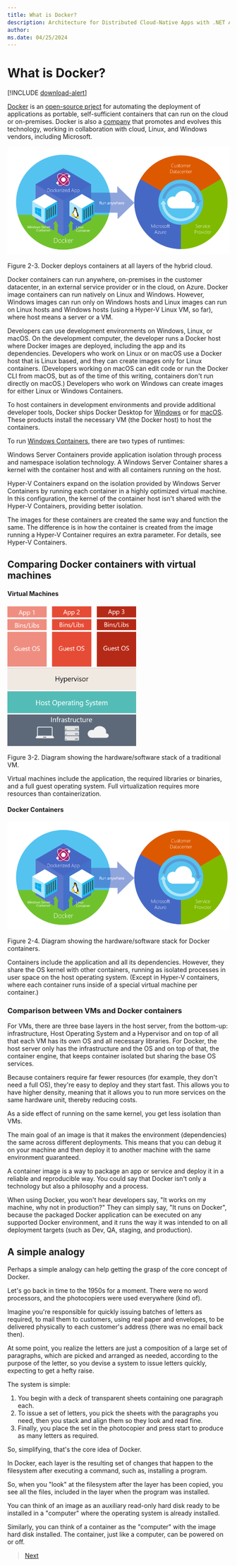 ```yaml
---
title: What is Docker?
description: Architecture for Distributed Cloud-Native Apps with .NET Aspire & Containers | What is Docker
author: 
ms.date: 04/25/2024
---
```


# What is Docker?

[!INCLUDE [download-alert](../includes/download-alert.md)]

[Docker](https://www.docker.com) is an [open-source prject](https://github.com/docker/docker) for automating the deployment of applications as portable, self-sufficient containers that can run on the cloud or on-premises. Docker is also a [company](https://www.docker.com) that promotes and evolves this technology, working in collaboration with cloud, Linux, and Windows vendors, including Microsoft.

![Diagram showing the places Docker containers can run.](media/3-docker-containers-run-anywhere.png)

Figure 2-3. Docker deploys containers at all layers of the hybrid cloud.

Docker containers can run anywhere, on-premises in the customer datacenter, in an external service provider or in the cloud, on Azure. Docker image containers can run natively on Linux and Windows. However, Windows images can run only on Windows hosts and Linux images can run on Linux hosts and Windows hosts (using a Hyper-V Linux VM, so far), where host means a server or a VM.

Developers can use development environments on Windows, Linux, or macOS. On the development computer, the developer runs a Docker host where Docker images are deployed, including the app and its dependencies. Developers who work on Linux or on macOS use a Docker host that is Linux based, and they can create images only for Linux containers. (Developers working on macOS can edit code or run the Docker CLI from macOS, but as of the time of this writing, containers don't run directly on macOS.) Developers who work on Windows can create images for either Linux or Windows Containers.

To host containers in development environments and provide additional developer tools, Docker ships Docker Desktop for [Windows](https://hub.docker.com/editions/community/docker-ce-desktop-windows) or for [macOS](https://hub.docker.com/editions/community/docker-ce-desktop-mac). These products install the necessary VM (the Docker host) to host the containers.

To run [Windows Containers](https://learn.microsoft.com/virtualization/windowscontainers/about/), there are two types of runtimes:

Windows Server Containers provide application isolation through process and namespace isolation technology. A Windows Server Container shares a kernel with the container host and with all containers running on the host.

Hyper-V Containers expand on the isolation provided by Windows Server Containers by running each container in a highly optimized virtual machine. In this configuration, the kernel of the container host isn't shared with the Hyper-V Containers, providing better isolation.

The images for these containers are created the same way and function the same. The difference is in how the container is created from the image running a Hyper-V Container requires an extra parameter. For details, see Hyper-V Containers.

## Comparing Docker containers with virtual machines

#### Virtual Machines

![Diagram showing the hardware/software stack of a traditional VM.](media/3-virtual-machine-hardware-software.png)

Figure 3-2. Diagram showing the hardware/software stack of a traditional VM.

Virtual machines include the application, the required libraries or binaries, and a full guest operating system. Full virtualization requires more resources than containerization.

#### Docker Containers

![Diagram showing the hardware/software stack for Docker containers.](media/3-docker-containers-run-anywhere.png)

Figure 2-4. Diagram showing the hardware/software stack for Docker containers.

Containers include the application and all its dependencies. However, they share the OS kernel with other containers, running as isolated processes in user space on the host operating system. (Except in Hyper-V containers, where each container runs inside of a special virtual machine per container.)

### Comparison between VMs and Docker containers

For VMs, there are three base layers in the host server, from the bottom-up: infrastructure, Host Operating System and a Hypervisor and on top of all that each VM has its own OS and all necessary libraries. For Docker, the host server only has the infrastructure and the OS and on top of that, the container engine, that keeps container isolated but sharing the base OS services.

Because containers require far fewer resources (for example, they don't need a full OS), they're easy to deploy and they start fast. This allows you to have higher density, meaning that it allows you to run more services on the same hardware unit, thereby reducing costs.

As a side effect of running on the same kernel, you get less isolation than VMs.

The main goal of an image is that it makes the environment (dependencies) the same across different deployments. This means that you can debug it on your machine and then deploy it to another machine with the same environment guaranteed.

A container image is a way to package an app or service and deploy it in a reliable and reproducible way. You could say that Docker isn't only a technology but also a philosophy and a process.

When using Docker, you won't hear developers say, "It works on my machine, why not in production?" They can simply say, "It runs on Docker", because the packaged Docker application can be executed on any supported Docker environment, and it runs the way it was intended to on all deployment targets (such as Dev, QA, staging, and production).

## A simple analogy

Perhaps a simple analogy can help getting the grasp of the core concept of Docker.

Let's go back in time to the 1950s for a moment. There were no word processors, and the photocopiers were used everywhere (kind of).

Imagine you're responsible for quickly issuing batches of letters as required, to mail them to customers, using real paper and envelopes, to be delivered physically to each customer's address (there was no email back then).

At some point, you realize the letters are just a composition of a large set of paragraphs, which are picked and arranged as needed, according to the purpose of the letter, so you devise a system to issue letters quickly, expecting to get a hefty raise.

The system is simple:

1. You begin with a deck of transparent sheets containing one paragraph each.
1. To issue a set of letters, you pick the sheets with the paragraphs you need, then you stack and align them so they look and read fine.
1. Finally, you place the set in the photocopier and press start to produce as many letters as required.

So, simplifying, that's the core idea of Docker.

In Docker, each layer is the resulting set of changes that happen to the filesystem after executing a command, such as, installing a program.

So, when you "look" at the filesystem after the layer has been copied, you see all the files, included in the layer when the program was installed.

You can think of an image as an auxiliary read-only hard disk ready to be installed in a "computer" where the operating system is already installed.

Similarly, you can think of a container as the "computer" with the image hard disk installed. The container, just like a computer, can be powered on or off.

>[Next](container-terminology.md)